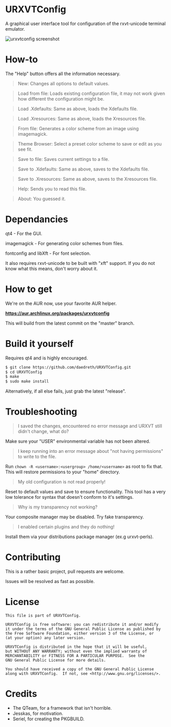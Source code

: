 # URXVTConfig
A graphical user interface tool for configuration of the rxvt-unicode terminal emulator.


![urxvtconfig screenshot](http://i.imgur.com/giZG6Go.png)


# How-to
The "Help" button offers all the information necessary.

> New: Changes all options to default values.

> Load from file: Loads existing configuration file, it may not work given how different the configuration might be.

> Load .Xdefaults: Same as above, loads the Xdefaults file.

> Load .Xresources: Same as above, loads the Xresources file.

> From file: Generates a color scheme from an image using imagemagick.

> Theme Browser: Select a preset color scheme to save or edit as you see fit.

> Save to file: Saves current settings to a file.

> Save to .Xdefaults: Same as above, saves to the Xdefaults file.

> Save to .Xresources: Same as above, saves to the Xresources file.

> Help: Sends you to read this file.

> About: You guessed it.


# Dependancies
qt4 - For the GUI.

imagemagick - For generating color schemes from files.

fontconfig and libXft - For font selection.

It also requires rxvt-unicode to be built with "xft" support.
If you do not know what this means, don't worry about it.


# How to get
We're on the AUR now, use your favorite AUR helper.

**https://aur.archlinux.org/packages/urxvtconfig**

This will build from the latest commit on the "master" branch.


# Build it yourself
Requires qt4 and is highly encouraged.

  ~~~ sh
  $ git clone https://github.com/daedreth/URXVTConfig.git
  $ cd URXVTConfig
  $ make
  $ sudo make install
  ~~~


Alternatively, if all else fails, just grab the latest "release".


# Troubleshooting
> I saved the changes, encountered no error message and URXVT still didn't change, what do?

Make sure your "USER" environmental variable has not been altered.

> I keep running into an error message about "not having permissions" to write to the file.

Run `chown -R <username>:<usergroup> /home/<username>` as root to fix that.
This will restore permissions to your "home" directory.

> My old configuration is not read properly!

Reset to default values and save to ensure functionality. This tool has a very low tolerance for syntax that doesn't conform to it's settings.

> Why is my transparency not working?

Your composite manager may be disabled. Try fake transparency.

> I enabled certain plugins and they do nothing!

Install them via your distributions package manager (ex.g urxvt-perls).


# Contributing
This is a rather basic project, pull requests are welcome.

Issues will be resolved as fast as possible.


# License
    This file is part of URXVTConfig.

    URXVTConfig is free software: you can redistribute it and/or modify
    it under the terms of the GNU General Public License as published by
    the Free Software Foundation, either version 3 of the License, or
    (at your option) any later version.

    URXVTConfig is distributed in the hope that it will be useful,
    but WITHOUT ANY WARRANTY; without even the implied warranty of
    MERCHANTABILITY or FITNESS FOR A PARTICULAR PURPOSE.  See the
    GNU General Public License for more details.

    You should have received a copy of the GNU General Public License
    along with URXVTConfig.  If not, see <http://www.gnu.org/licenses/>.


# Credits
- The QTeam, for a framework that isn't horrible.
- Jesskas, for motivation.
- Seriel, for creating the PKGBUILD.